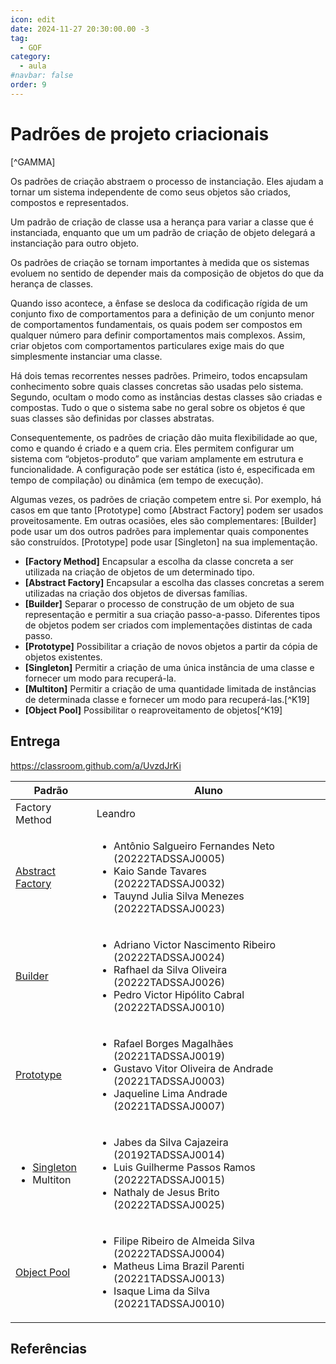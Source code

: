 ```yaml
---
icon: edit
date: 2024-11-27 20:30:00.00 -3
tag:
  - GOF
category:
  - aula
#navbar: false
order: 9
---
```


# Padrões de projeto criacionais

[^GAMMA]

Os padrões de criação abstraem o processo de instanciação. Eles ajudam a tornar um sistema independente de como seus objetos são criados, compostos e representados.

Um padrão de criação de classe usa a herança para variar a classe que é instanciada, enquanto que um um padrão de criação de objeto delegará a instanciação para outro objeto.

Os padrões de criação se tornam importantes à medida que os sistemas evoluem no sentido de depender mais da composição de objetos do que da herança de classes.

Quando isso acontece, a ênfase se desloca da codificação rígida de um conjunto fixo de comportamentos para a definição de um conjunto menor de comportamentos fundamentais, os quais podem ser compostos em qualquer número para definir comportamentos mais complexos. Assim, criar objetos com comportamentos particulares exige mais do que simplesmente instanciar uma classe.

Há dois temas recorrentes nesses padrões. Primeiro, todos encapsulam conhecimento sobre quais classes concretas são usadas pelo sistema. Segundo, ocultam o modo como as instâncias destas classes são criadas e compostas. Tudo o que o sistema sabe no geral sobre os objetos é que suas classes são definidas por classes abstratas.

Consequentemente, os padrões de criação dão muita flexibilidade ao que, como e quando é criado e a quem cria. Eles permitem configurar um sistema com “objetos-produto” que variam amplamente em estrutura e funcionalidade. A configuração pode ser estática (isto é, especificada em tempo de compilação) ou dinâmica (em tempo de execução).

Algumas vezes, os padrões de criação competem entre si. Por exemplo, há casos em que tanto [Prototype] como [Abstract Factory] podem ser usados proveitosamente. Em outras ocasiões, eles são complementares: [Builder] pode usar um dos outros padrões para implementar quais componentes são construídos. [Prototype] pode usar [Singleton] na sua implementação.

- **[Factory Method]** Encapsular a escolha da classe concreta a ser utilizada na criação de objetos de um determinado tipo.
- **[Abstract Factory]** Encapsular a escolha das classes concretas a serem utilizadas na criação dos objetos de diversas famílias.
- **[Builder]** Separar o processo de construção de um objeto de sua representação e permitir a sua criação passo-a-passo. Diferentes tipos de objetos podem ser criados com implementações distintas de cada passo.
- **[Prototype]** Possibilitar a criação de novos objetos a partir da cópia de objetos existentes.
- **[Singleton]** Permitir a criação de uma única instância de uma classe e fornecer um modo para recuperá-la.
- **[Multiton]** Permitir a criação de uma quantidade limitada de instâncias de determinada classe e fornecer um modo para recuperá-las.[^K19]
- **[Object Pool]** Possibilitar o reaproveitamento de objetos[^K19]

## Entrega

https://classroom.github.com/a/UvzdJrKi


| Padrão                                       | Aluno                                                                                                                    |
| -------------------------------------------- | ------------------------------------------------------------------------------------------------------------------------ |
| Factory Method                               | Leandro|
| [Abstract Factory](https://github.com/20242-ifba-saj-ads-ppr/seminario-ppr-criacional-abstractfactory)                             | <ul> <li>Antônio Salgueiro Fernandes Neto (20222TADSSAJ0005)</li> <li>Kaio Sande Tavares (20222TADSSAJ0032)</li> <li>Tauynd Julia Silva Menezes (20222TADSSAJ0023)</li> </ul>|
| [Builder](https://github.com/20242-ifba-saj-ads-ppr/seminario-ppr-criacional-builder)                                      | <ul> <li>Adriano Victor Nascimento Ribeiro (20222TADSSAJ0024)</li> <li>Rafhael da Silva Oliveira (20222TADSSAJ0026)</li> <li>Pedro Victor Hipólito Cabral (20222TADSSAJ0010)</li> </ul>|
| [Prototype](https://github.com/20242-ifba-saj-ads-ppr/seminario-ppr-criacional-prototype)                                    | <ul> <li>Rafael Borges Magalhães (20221TADSSAJ0019)</li> <li>Gustavo Vitor Oliveira de Andrade (20221TADSSAJ0003)</li> <li>Jaqueline Lima Andrade (20221TADSSAJ0007)</li> </ul>|
| <ul><li>[Singleton](https://github.com/20242-ifba-saj-ads-ppr/seminario-ppr-criacional-singleton-multiton)</li><li>Multiton</li></ul> | <ul> <li>Jabes da Silva Cajazeira (20192TADSSAJ0014)</li> <li>Luis Guilherme Passos Ramos (20222TADSSAJ0015)</li> <li>Nathaly de Jesus Brito (20222TADSSAJ0025)</li> </ul>|
| [Object Pool](https://github.com/20242-ifba-saj-ads-ppr/seminario-ppr-criacional-object-pool)                                  | <ul> <li>Filipe Ribeiro de Almeida Silva (20222TADSSAJ0004)</li> <li>Matheus Lima Brazil Parenti (20221TADSSAJ0013)</li> <li>Isaque Lima da Silva (20221TADSSAJ0010)</li> </ul> |

## Referências

<!-- @include: ../../../includes/bib.md -->
